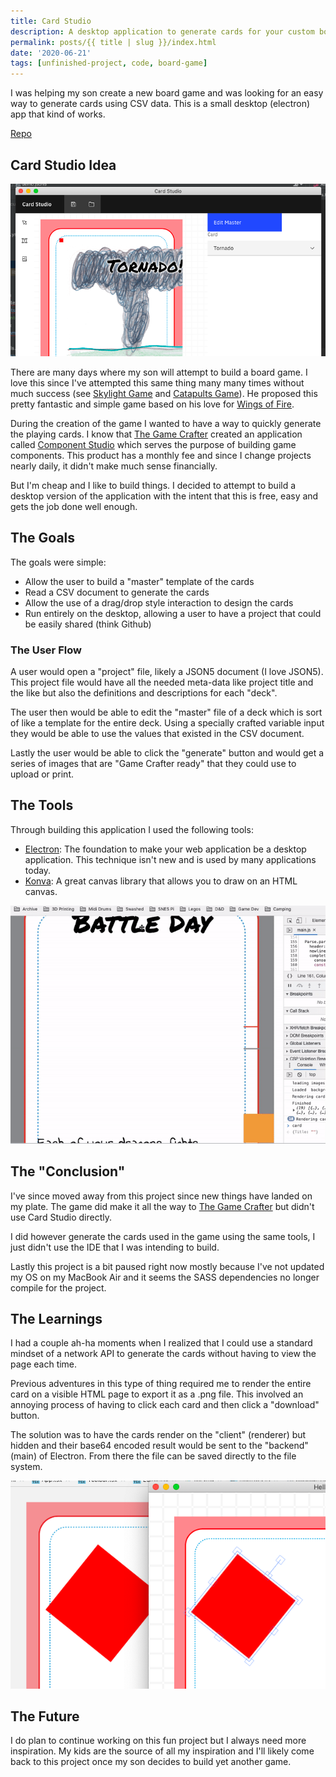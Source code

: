 ```yaml
---
title: Card Studio
description: A desktop application to generate cards for your custom board game! 
permalink: posts/{{ title | slug }}/index.html 
date: '2020-06-21' 
tags: [unfinished-project, code, board-game]
---
```


I was helping my son create a new board game and was looking for an easy way to generate cards using CSV data.  This is a small desktop (electron) app that kind of works.

[Repo](https://github.com/Kikketer/CardStudio)

## Card Studio Idea

![Card Studio Overview](../../images/card-studio-shot.png)

There are many days where my son will attempt to build a board game. I love this since I've attempted this same thing many many times without much success (see [Skylight Game](./skylight-game) and [Catapults Game](./catapults-game)).  He proposed this pretty fantastic and simple game based on his love for [Wings of Fire](https://www.goodreads.com/series/92037-wings-of-fire).

During the creation of the game I wanted to have a way to quickly generate the playing cards.  I know that [The Game Crafter](https://www.thegamecrafter.com) created an application called [Component Studio](https://component.studio/) which serves the purpose of building game components. This product has a monthly fee and since I change projects nearly daily, it didn't make much sense financially.

But I'm cheap and I like to build things. I decided to attempt to build a desktop version of the application with the intent that this is free, easy and gets the job done well enough.

## The Goals

The goals were simple:
- Allow the user to build a "master" template of the cards
- Read a CSV document to generate the cards
- Allow the use of a drag/drop style interaction to design the cards
- Run entirely on the desktop, allowing a user to have a project that could be easily shared (think Github)

### The User Flow

A user would open a "project" file, likely a JSON5 document (I love JSON5). This project file would have all the needed meta-data like project title and the like but also the definitions and descriptions for each "deck".

The user then would be able to edit the "master" file of a deck which is sort of like a template for the entire deck. Using a specially crafted variable input they would be able to use the values that existed in the CSV document.

Lastly the user would be able to click the "generate" button and would get a series of images that are "Game Crafter ready" that they could use to upload or print.

## The Tools

Through building this application I used the following tools:
- [Electron](https://www.electronjs.org/): The foundation to make your web application be a desktop application. This technique isn't new and is used by many applications today.
- [Konva](https://konvajs.org/): A great canvas library that allows you to draw on an HTML canvas.

![Drag and Drop in Konva](../../images/card-studio-drag-drop.gif)

## The "Conclusion"

I've since moved away from this project since new things have landed on my plate.  The game did make it all the way to [The Game Crafter](https://www.thegamecrafter.com/games/dragon-world) but didn't use Card Studio directly.

I did however generate the cards used in the game using the same tools, I just didn't use the IDE that I was intending to build.

Lastly this project is a bit paused right now mostly because I've not updated my OS on my MacBook Air and it seems the SASS dependencies no longer compile for the project.

## The Learnings

I had a couple ah-ha moments when I realized that I could use a standard mindset of a network API to generate the cards without having to view the page each time.

Previous adventures in this type of thing required me to render the entire card on a visible HTML page to export it as a .png file. This involved an annoying process of having to click each card and then click a "download" button.

The solution was to have the cards render on the "client" (renderer) but hidden and their base64 encoded result would be sent to the "backend" (main) of Electron. From there the file can be saved directly to the file system.

![Output using base64](../../images/card-studio-to-64.png)

## The Future

I do plan to continue working on this fun project but I always need more inspiration. My kids are the source of all my inspiration and I'll likely come back to this project once my son decides to build yet another game.

